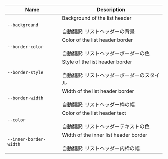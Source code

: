| Name                   | Description                                                                           |
| ---------------------- | ------------------------------------------------------------------------------------- |
| `--background`         | Background of the list header<br /><br />自動翻訳: リストヘッダーの背景               |
| `--border-color`       | Color of the list header border<br /><br />自動翻訳: リストヘッダーボーダーの色       |
| `--border-style`       | Style of the list header border<br /><br />自動翻訳: リストヘッダーボーダーのスタイル |
| `--border-width`       | Width of the list header border<br /><br />自動翻訳: リストヘッダー枠の幅             |
| `--color`              | Color of the list header text<br /><br />自動翻訳: リストヘッダーテキストの色         |
| `--inner-border-width` | Width of the inner list header border<br /><br />自動翻訳: リストヘッダー内枠の幅     |
